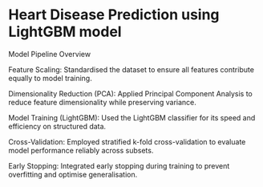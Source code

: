 # Heart Disease Prediction using LightGBM model

Model Pipeline Overview


Feature Scaling: Standardised the dataset to ensure all features contribute equally to model training.

Dimensionality Reduction (PCA): Applied Principal Component Analysis to reduce feature dimensionality while preserving variance.

Model Training (LightGBM): Used the LightGBM classifier for its speed and efficiency on structured data.

Cross-Validation: Employed stratified k-fold cross-validation to evaluate model performance reliably across subsets.

Early Stopping: Integrated early stopping during training to prevent overfitting and optimise generalisation.
